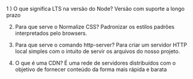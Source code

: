 1 ) O que significa LTS na versão do Node?
Versão com suporte a longo prazo


2) Para que serve o Normalize CSS?
Padronizar os estilos padrões interpretados pelo browsers.


3) Para que serve o comando http-server?
Para criar um servidor HTTP local simples com o intuito de servir os arquivos do nosso projeto.


4) O que é uma CDN?
É uma rede de servidores distribuídos com o objetivo de fornecer conteúdo da forma mais rápida e barata